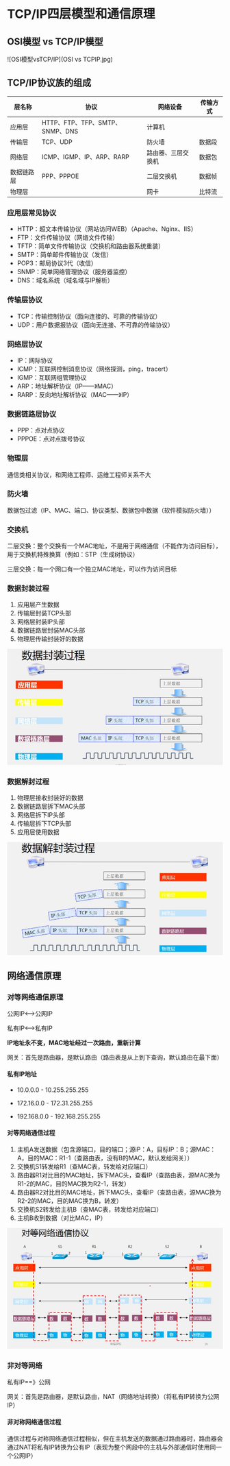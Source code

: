 # TCP/IP四层模型和通信原理

## OSI模型 vs TCP/IP模型

![OSI模型vsTCP/IP](OSI vs TCPIP.jpg)

## TCP/IP协议族的组成

| 层名称     | 协议                            | 网络设备           | 传输方式 |
| ---------- | ------------------------------- | ------------------ | -------- |
| 应用层     | HTTP、FTP、TFP、SMTP、SNMP、DNS | 计算机             |          |
| 传输层     | TCP、UDP                        | 防火墙             | 数据段   |
| 网络层     | ICMP、IGMP、IP、ARP、RARP       | 路由器、三层交换机 | 数据包   |
| 数据链路层 | PPP、PPPOE                      | 二层交换机         | 数据帧   |
| 物理层     |                                 | 网卡               | 比特流   |

### 应用层常见协议

*   HTTP：超文本传输协议（网站访问WEB）（Apache、Nginx、IIS）
*   FTP：文件传输协议（网络文件传输）
*   TFTP：简单文件传输协议（交换机和路由器系统重装）
*   SMTP：简单邮件传输协议（发信）
*   POP3：邮局协议3代（收信）
*   SNMP：简单网络管理协议（服务器监控）
*   DNS：域名系统（域名域与IP解析）

### 传输层协议

*   TCP：传输控制协议（面向连接的、可靠的传输协议）
*   UDP：用户数据报协议（面向无连接、不可靠的传输协议）

### 网络层协议

*   IP：网际协议
*   ICMP：互联网控制消息协议（网络探测，ping，tracert）
*   IGMP：互联网组管理协议
*   ARP：地址解析协议（IP——》MAC）
*   RARP：反向地址解析协议（MAC——》IP）

### 数据链路层协议

*   PPP：点对点协议
*   PPPOE：点对点拨号协议

### 物理层

通信类相关协议，和网络工程师、运维工程师关系不大

### 防火墙

数据包过滤（IP、MAC、端口、协议类型、数据包中数据（软件模拟防火墙））

### 交换机

二层交换：整个交换有一个MAC地址，不是用于网络通信（不能作为访问目标），用于交换机特殊换算（例如：STP（生成树协议）

三层交换：每一个网口有一个独立MAC地址，可以作为访问目标

### 数据封装过程

1.  应用层产生数据
2.  传输层封装TCP头部
3.  网络层封装IP头部
4.  数据链路层封装MAC头部
5.  物理层传输封装好的数据

![数据封装过程](数据封装过程.jpg)

### 数据解封过程

1.  物理层接收封装好的数据
2.  数据链路层拆下MAC头部
3.  网络层拆下IP头部
4.  传输层拆下TCP头部
5.  应用层使用数据

![数据解封过程](数据解封过程.jpg)

## 网络通信原理

### 对等网络通信原理

公网IP<——>公网IP

私有IP<——>私有IP

**IP地址永不变，MAC地址经过一次路由，重新计算**

网关：首先是路由器，是默认路由（路由表是从上到下查询，默认路由在最下面）

#### 私有IP地址

*   10.0.0.0 - 10.255.255.255

*   172.16.0.0 - 172.31.255.255

*   192.168.0.0 - 192.168.255.255

#### 对等网络通信过程

1.  主机A发送数据（包含源端口，目的端口；源iP：A，目标IP：B；源MAC：A，目的MAC：R1-1（查路由表，没有B的MAC，默认发给网关））
2.  交换机S1转发给R1（查MAC表，转发给对应端口）
3.  路由器R1对比目的MAC地址，拆下MAC头，查看IP（查路由表，源MAC换为R1-2的MAC，目的MAC换为R2-1，转发）
4.  路由器R2对比目的MAC地址，拆下MAC头，查看IP（查路由表，源MAC换为R2-2的MAC，目的MAC换为B，转发）
5.  交换机S2转发给主机B（查MAC表，转发给对应端口）
6.  主机B收到数据（对比MAC，IP）

![对等网络通信协议](对等网络通信.jpg)

### 非对等网络

私有IP==》公网

网关：首先是路由器，是默认路由，NAT（网络地址转换）（将私有IP转换为公网IP）

#### 非对称网络通信过程

通信过程与对称网络通信过程相似，但在主机发送的数据通过路由器时，路由器会通过NAT将私有IP转换为公有IP（表现为整个网段中的主机与外部通信时使用同一个公网IP）